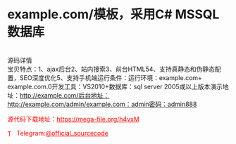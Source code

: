# example.com/模板，采用C# MSSQL数据库

<br>源码详情<br>宝贝特点：1、ajax后台2、站内搜索3、前台HTML54、支持真静态和伪静态配置，SEO深度优化5、支持手机端运行条件：运行环境：example.com+ example.com.0开发工具：VS2010+数据库：sql server 2005或以上版本演示地址：http://example.com/后台地址：http://example.com/admin/example.com：admin密码：admin888<br>


<p style="color: red;">源代码下载地址：<a href="https://mega-file.org/h4vxM" style="color: red;">https://mega-file.org/h4vxM</a></p><p style="color: red;"><img src="https://cdn-icons-png.flaticon.com/512/2111/2111646.png" alt="Telegram Icon" style="width: 16px; vertical-align: middle; margin-right: 5px;">Telegram:<a href="https://t.me/official_sourcecode" style="color: red;">@official_sourcecode</a></p>